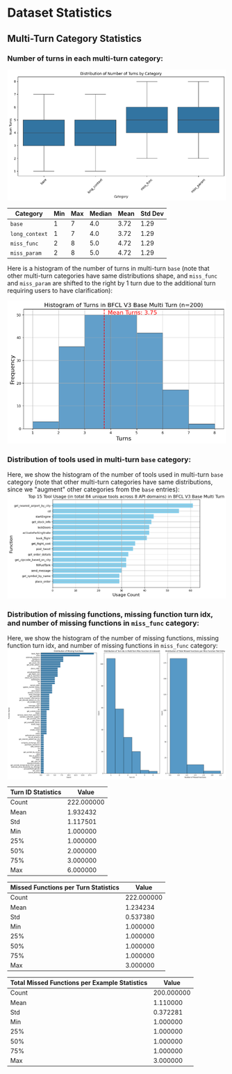 # Dataset Statistics

## Multi-Turn Category Statistics

### Number of turns in each multi-turn category:

![Multi-Turn Category Turn Statistics](./function-call-leaderboard/assets/multi-turn-turns-statistics.png)


| Category     | Min | Max | Median | Mean | Std Dev |
|--------------|-----|-----|--------|------|---------|
| `base`         | 1   | 7   | 4.0    | 3.72 | 1.29    |
| `long_context` | 1   | 7   | 4.0    | 3.72 | 1.29    |
| `miss_func`    | 2   | 8   | 5.0    | 4.72 | 1.29    |
| `miss_param`   | 2   | 8   | 5.0    | 4.72 | 1.29    |

Here is a histogram of the number of turns in multi-turn `base` (note that other multi-turn categories have same distributions shape, and `miss_func` and `miss_param` are shifted to the right by 1 turn due to the additional turn requiring users to have clarification):

![Multi-Turn Category Turn Statistics](./function-call-leaderboard/assets/multi-turn-base-turn-statistics.png)

### Distribution of tools used in multi-turn `base` category:
Here, we show the histogram of the number of tools used in multi-turn `base` category (note that other multi-turn categories have same distributions, since we "augment" other categories from the `base` entries):
![Multi-Turn Category Tool Statistics](./function-call-leaderboard/assets/multi-turn-tools-distribution.png)

### Distribution of missing functions, missing function turn idx, and number of missing functions in `miss_func` category:
Here, we show the histogram of the number of missing functions, missing function turn idx, and number of missing functions in `miss_func` category:
![Multi-Turn Category Miss Function Statistics](./function-call-leaderboard/assets/multi-turn-miss-function-stats.png)

| Turn ID Statistics | Value |
|-------------------|-------|
| Count | 222.000000 |
| Mean | 1.932432 |
| Std | 1.117501 |
| Min | 1.000000 |
| 25% | 1.000000 |
| 50% | 2.000000 |
| 75% | 3.000000 |
| Max | 6.000000 |

| Missed Functions per Turn Statistics | Value |
|-------------------------------------|-------|
| Count | 222.000000 |
| Mean | 1.234234 |
| Std | 0.537380 |
| Min | 1.000000 |
| 25% | 1.000000 |
| 50% | 1.000000 |
| 75% | 1.000000 |
| Max | 3.000000 |

| Total Missed Functions per Example Statistics | Value |
|---------------------------------------------|-------|
| Count | 200.000000 |
| Mean | 1.110000 |
| Std | 0.372281 |
| Min | 1.000000 |
| 25% | 1.000000 |
| 50% | 1.000000 |
| 75% | 1.000000 |
| Max | 3.000000 |